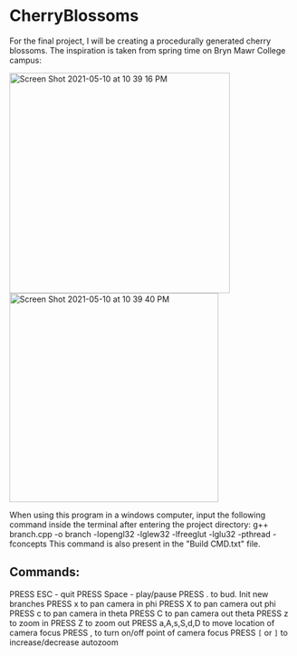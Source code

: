 # CherryBlossoms

For the final project, I will be creating a procedurally generated cherry blossoms. The inspiration is taken from spring time on Bryn Mawr College campus:


<img width="389" alt="Screen Shot 2021-05-10 at 10 39 16 PM" src="https://user-images.githubusercontent.com/79232961/117749976-a0976880-b1e0-11eb-9579-1350bda2700b.png">
<img width="369" alt="Screen Shot 2021-05-10 at 10 39 40 PM" src="https://user-images.githubusercontent.com/79232961/117749981-a2612c00-b1e0-11eb-8610-f0941a438caa.png">


When using this program in a windows computer, input the following command inside the terminal after entering the project directory: g++ branch.cpp -o branch -lopengl32 -lglew32 -lfreeglut -lglu32 -pthread -fconcepts
This command is also present in the "Build CMD.txt" file.

## Commands:
PRESS ESC - quit
PRESS Space - play/pause
PRESS . to bud. Init new branches
PRESS x to pan camera in phi
PRESS X to pan camera out phi
PRESS c to pan camera in theta
PRESS C to pan camera out theta
PRESS z to zoom in
PRESS Z to zoom out
PRESS a,A,s,S,d,D to move location of camera focus
PRESS , to turn on/off point of camera focus
PRESS `[` or `]` to increase/decrease autozoom 


